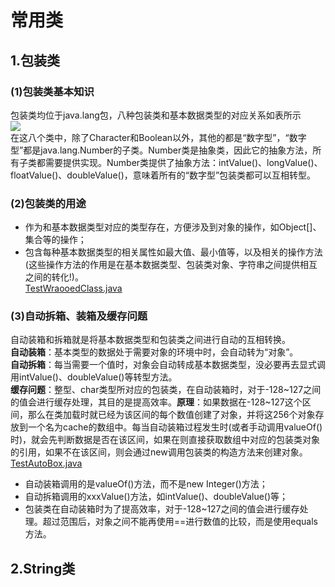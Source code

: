 # 常用类
## 1.包装类
### (1)包装类基本知识
包装类均位于java.lang包，八种包装类和基本数据类型的对应关系如表所示  
![](https://i.postimg.cc/vZH1xvB0/image.png)  
在这八个类中，除了Character和Boolean以外，其他的都是“数字型”，“数字型”都是java.lang.Number的子类。Number类是抽象类，因此它的抽象方法，所有子类都需要提供实现。Number类提供了抽象方法：intValue()、longValue()、floatValue()、doubleValue()，意味着所有的“数字型”包装类都可以互相转型。
### (2)包装类的用途
- 作为和基本数据类型对应的类型存在，方便涉及到对象的操作，如Object[]、集合等的操作；
- 包含每种基本数据类型的相关属性如最大值、最小值等，以及相关的操作方法(这些操作方法的作用是在基本数据类型、包装类对象、字符串之间提供相互之间的转化!)。  
[TestWraooedClass.java](Code/TestWraooedClass.java)
### (3)自动拆箱、装箱及缓存问题
自动装箱和拆箱就是将基本数据类型和包装类之间进行自动的互相转换。  
**自动装箱**：基本类型的数据处于需要对象的环境中时，会自动转为“对象”。  
**自动拆箱**：每当需要一个值时，对象会自动转成基本数据类型，没必要再去显式调用intValue()、doubleValue()等转型方法。  
**缓存问题**：整型、char类型所对应的包装类，在自动装箱时，对于-128\~127之间的值会进行缓存处理，其目的是提高效率。**原理**：如果数据在-128\~127这个区间，那么在类加载时就已经为该区间的每个数值创建了对象，并将这256个对象存放到一个名为cache的数组中。每当自动装箱过程发生时(或者手动调用valueOf()时)，就会先判断数据是否在该区间，如果在则直接获取数组中对应的包装类对象的引用，如果不在该区间，则会通过new调用包装类的构造方法来创建对象。  
[TestAutoBox.java](Code/TestAutoBox.java)
- 自动装箱调用的是valueOf()方法，而不是new Integer()方法；
- 自动拆箱调用的xxxValue()方法，如intValue()、doubleValue()等；
- 包装类在自动装箱时为了提高效率，对于-128~127之间的值会进行缓存处理。超过范围后，对象之间不能再使用==进行数值的比较，而是使用equals方法。
## 2.String类
